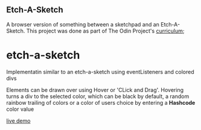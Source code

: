 ## Etch-A-Sketch
A browser version of something between a sketchpad and an Etch-A-Sketch.
This project was done as part of The Odin Project's [curriculum](https://www.theodinproject.com/courses/web-development-101/lessons/etch-a-sketch-project);

# etch-a-sketch
Implementatin similar to an etch-a-sketch using eventListeners and colored divs

Elements can be drawn over using Hover or 'CLick and Drag'. Hovering turns a div to the selected color, which can be black by default, a random rainbow trailing of colors or a color of users choice by entering a **Hashcode** color value

[live demo](https://akinad.github.io/etch-a-sketch/)

